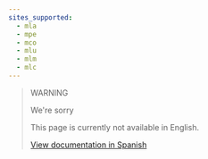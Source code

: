 ```yaml
---
sites_supported:
  - mla
  - mpe
  - mco
  - mlu
  - mlm
  - mlc
---
```


> WARNING
>
> We're sorry
>
> This page is currently not available in English.
>
>[View documentation in Spanish](https://www.mercadopago.com.ar/developers/es/guides/qr-code/final-steps/advanced-integration/)